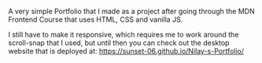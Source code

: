 A very simple Portfolio that I made as a project after going through the MDN Frontend Course that uses HTML, CSS and vanilla JS.

I still have to make it responsive, which requires me to work around the scroll-snap that I used, but until then you can check out the desktop website that is deployed at: https://sunset-06.github.io/Nilay-s-Portfolio/
